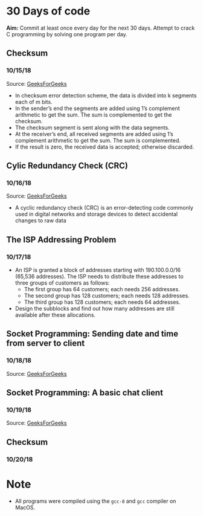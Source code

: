 # 30 Days of code

**Aim:** Commit at least once every day for the next 30 days. Attempt to crack C programming by solving one program per day.

## Checksum
### 10/15/18
Source: [GeeksForGeeks](https://www.geeksforgeeks.org/error-detection-computer-networks/)
* In checksum error detection scheme, the data is divided into k segments each of m bits.
* In the sender’s end the segments are added using 1’s complement arithmetic to get the sum. The sum is complemented to get the checksum.
* The checksum segment is sent along with the data segments.
* At the receiver’s end, all received segments are added using 1’s complement arithmetic to get the sum. The sum is complemented.
* If the result is zero, the received data is accepted; otherwise discarded.

## Cylic Redundancy Check (CRC)
### 10/16/18
Source: [GeeksForGeeks](https://www.geeksforgeeks.org/modulo-2-binary-division/)
* A cyclic redundancy check (CRC) is an error-detecting code commonly used in digital networks and storage devices to detect accidental changes to raw data

## The ISP Addressing Problem
### 10/17/18
* An ISP is granted a block of addresses starting with 190.100.0.0/16 (65,536 addresses). The ISP needs to distribute these addresses to three groups of customers as follows:
    * The first group has 64 customers; each needs 256 addresses.
    * The second group has 128 customers; each needs 128 addresses.
    * The third group has 128 customers; each needs 64 addresses.
* Design the subblocks and find out how many addresses are still available after these allocations.

## Socket Programming: Sending date and time from server to client
### 10/18/18
Source: [GeeksForGeeks](https://www.geeksforgeeks.org/socket-programming-cc/)

## Socket Programming: A basic chat client
### 10/19/18
Source: [GeeksForGeeks](https://www.geeksforgeeks.org/socket-programming-cc/)

## Checksum
### 10/20/18

# Note
* All programs were compiled using the `gcc-8` and `gcc` compiler on MacOS.